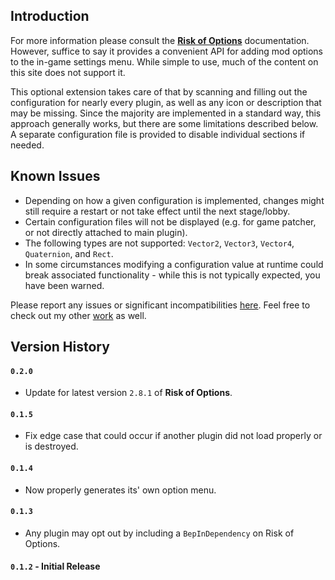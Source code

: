 ## Introduction

For more information please consult the **[Risk of Options](https://thunderstore.io/package/Rune580/Risk_Of_Options)** documentation. However, suffice to say it provides a convenient API for adding mod options to the in-game settings menu. While simple to use, much of the content on this site does not support it.

This optional extension takes care of that by scanning and filling out the configuration for nearly every plugin, as well as any icon or description that may be missing. Since the majority are implemented in a standard way, this approach generally works, but there are some limitations described below. A separate configuration file is provided to disable individual sections if needed.

## Known Issues

- Depending on how a given configuration is implemented, changes might still require a restart or not take effect until the next stage/lobby.
- Certain configuration files will not be displayed (e.g. for game patcher, or not directly attached to main plugin).
- The following types are not supported: `Vector2`, `Vector3`, `Vector4`, `Quaternion`, and `Rect`.
- In some circumstances modifying a configuration value at runtime could break associated functionality - while this is not typically expected, you have been warned.

Please report any issues or significant incompatibilities [here](https://github.com/6thmoon/OptionGenerator/issues). Feel free to check out my other [work](https://thunderstore.io/package/6thmoon/?ordering=top-rated) as well.


## Version History

#### `0.2.0`
- Update for latest version `2.8.1` of **Risk of Options**.

#### `0.1.5`
- Fix edge case that could occur if another plugin did not load properly or is destroyed.

#### `0.1.4`
- Now properly generates its' own option menu.

#### `0.1.3`
- Any plugin may opt out by including a `BepInDependency` on Risk of Options.

#### `0.1.2` **- Initial Release**
